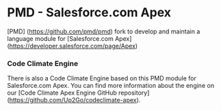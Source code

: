 # PMD - Salesforce.com Apex

[PMD] (https://github.com/pmd/pmd) fork to develop and maintain a language module for [Salesforce.com Apex] (https://developer.salesforce.com/page/Apex)

### Code Climate Engine
There is also a Code Climate Engine based on this PMD module for Salesforce.com Apex. You can find more information about the engine on our [Code Climate Apex Engine GitHub repository] (https://github.com/Up2Go/codeclimate-apex).
